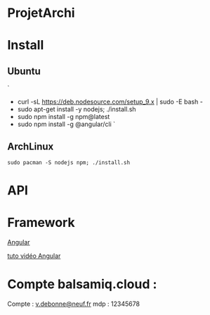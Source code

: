 # ProjetArchi

# Install

## Ubuntu
`
* curl -sL https://deb.nodesource.com/setup_9.x | sudo -E bash -
* sudo apt-get install -y nodejs; ./install.sh
* sudo npm install -g npm@latest
* sudo npm install -g @angular/cli
`

## ArchLinux
`
sudo pacman -S nodejs npm; ./install.sh
`

# API


# Framework
[Angular](https://angular.io/)

[tuto vidéo Angular](https://www.grafikart.fr/formations/angularjs)

# Compte balsamiq.cloud :

Compte : v.debonne@neuf.fr
mdp : 12345678
